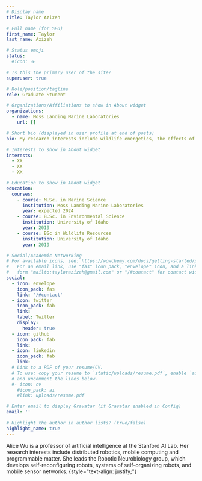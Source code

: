 ```yaml
---
# Display name
title: Taylor Azizeh

# Full name (for SEO)
first_name: Taylor
last_name: Azizeh

# Status emoji
status:
  #icon: ☕️

# Is this the primary user of the site?
superuser: true

# Role/position/tagline
role: Graduate Student

# Organizations/Affiliations to show in About widget
organizations:
  - name: Moss Landing Marine Laboratories
    url: []

# Short bio (displayed in user profile at end of posts)
bio: My research interests include wildlife energetics, the effects of disturbance, polar biology, and more!

# Interests to show in About widget
interests:
  - XX
  - XX
  - XX

# Education to show in About widget
education:
  courses:
    - course: M.Sc. in Marine Science
      institution: Moss Landing Marine Laboratories
      year: expected 2024
    - course: B.Sc. in Environmental Science
      institution: University of Idaho
      year: 2019
    - course: BSc in Wildlife Resources
      institution: University of Idaho
      year: 2019

# Social/Academic Networking
# For available icons, see: https://wowchemy.com/docs/getting-started/page-builder/#icons
#   For an email link, use "fas" icon pack, "envelope" icon, and a link in the
#   form "mailto:taylorazizeh@gmail.com" or "/#contact" for contact widget.
social:
  - icon: envelope
    icon_pack: fas
    link: '/#contact'
  - icon: twitter
    icon_pack: fab
    link: 
    label: Twitter
    display:
      header: true
  - icon: github
    icon_pack: fab
    link: 
  - icon: linkedin
    icon_pack: fab
    link: 
  # Link to a PDF of your resume/CV.
  # To use: copy your resume to `static/uploads/resume.pdf`, enable `ai` icons in `params.yaml`,
  # and uncomment the lines below.
  #- icon: cv
    #icon_pack: ai
    #link: uploads/resume.pdf

# Enter email to display Gravatar (if Gravatar enabled in Config)
email: ''

# Highlight the author in author lists? (true/false)
highlight_name: true
---
```


Alice Wu is a professor of artificial intelligence at the Stanford AI Lab. Her research interests include distributed robotics, mobile computing and programmable matter. She leads the Robotic Neurobiology group, which develops self-reconfiguring robots, systems of self-organizing robots, and mobile sensor networks.
{style="text-align: justify;"}
